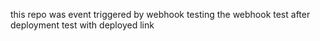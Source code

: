 this repo was event triggered by webhook
testing the webhook
test after deployment
test with deployed link
